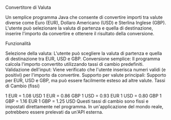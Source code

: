 Convertitore di Valuta

Un semplice programma Java che consente di convertire importi tra valute diverse come Euro (EUR), Dollaro Americano (USD) e Sterlina Inglese (GBP). L'utente può selezionare la valuta di partenza e quella di destinazione, inserire l'importo da convertire e ottenere il risultato della conversione.

Funzionalità

Selezione della valuta: L'utente può scegliere la valuta di partenza e quella di destinazione tra EUR, USD e GBP.
Conversione semplice: Il programma calcola l'importo convertito utilizzando tassi di cambio predefiniti.
Validazione dell'input: Viene verificato che l'utente inserisca numeri validi (e positivi) per l'importo da convertire.
Supporto per valute principali: Supporto per EUR, USD e GBP, ma può essere facilmente esteso ad altre valute.
Tassi di Cambio (fissi)

1 EUR = 1.08 USD
1 EUR = 0.86 GBP
1 USD = 0.93 EUR
1 USD = 0.80 GBP
1 GBP = 1.16 EUR
1 GBP = 1.25 USD
Questi tassi di cambio sono fissi e impostati direttamente nel programma. In un'applicazione del mondo reale, potrebbero essere prelevati da un'API esterna.
